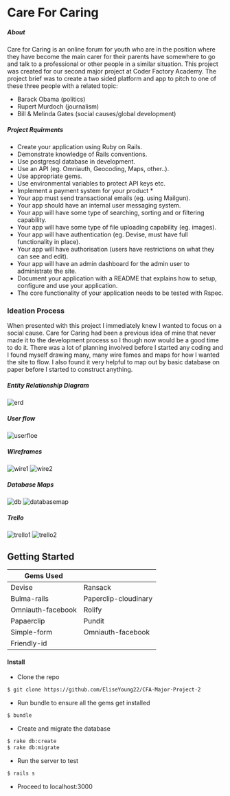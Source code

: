 # Care For Caring

##### About
Care for Caring is an online forum for youth who are in the position where they have become the main carer for their parents have somewhere to go and talk to a professional or other people in a similar situation. This project was created for our second major project at Coder Factory Academy. The project brief was to create a two sided platform and app to pitch to one of these three people with a related topic:
- Barack Obama (politics)
- Rupert Murdoch (journalism)
- Bill & Melinda Gates (social causes/global development)

##### Project Rquirments
* Create your application using Ruby on Rails.
* Demonstrate knowledge of Rails conventions.
* Use postgresql database in development.
* Use an API (eg. Omniauth, Geocoding, Maps, other..).
* Use appropriate gems.
* Use environmental variables to protect API keys etc.
* Implement a payment system for your product *
* Your app must send transactional emails (eg. using Mailgun).
* Your app should have an internal user messaging system.
* Your app will have some type of searching, sorting and or filtering capability.
* Your app will have some type of file uploading capability (eg. images).
* Your app will have authentication (eg. Devise, must have full functionality in place).
* Your app will have authorisation (users have restrictions on what they can see and edit).
* Your app will have an admin dashboard for the admin user to administrate the site.
* Document your application with a README that explains how to setup, configure and use your application.
* The core functionality of your application needs to be tested with Rspec.

### Ideation Process
When presented with this project I immediately knew I wanted to focus on a social cause. Care for Caring had been a previous idea of mine that never made it to the development process so I though now would be a good time to do it. There was a lot of planning involved before I started any coding and I found myself drawing many, many wire fames and maps for how I wanted the site to flow. I also found it very helpful to map out by basic database on paper before I started to construct anything.
##### Entity Relationship Diagram
![erd](https://cloud.githubusercontent.com/assets/25731474/25410294/242b0bfc-2a59-11e7-84ed-66bd127330c1.png)

##### User flow
![userfloe](https://cloud.githubusercontent.com/assets/25731474/25410342/6b172df2-2a59-11e7-8fdd-a48f0852b098.jpg)
##### Wireframes
![wire1](https://cloud.githubusercontent.com/assets/25731474/25410339/6b143aca-2a59-11e7-9d84-2610aebed00a.jpg)
![wire2](https://cloud.githubusercontent.com/assets/25731474/25410340/6b1673b2-2a59-11e7-99be-2ecd76ac7740.jpg)

##### Database Maps
![db](https://cloud.githubusercontent.com/assets/25731474/25410331/656b10e4-2a59-11e7-8f02-abec0af3d5a1.jpg)
![databasemap](https://cloud.githubusercontent.com/assets/25731474/25410324/61e49c60-2a59-11e7-82aa-4602ad8d9f37.jpg)

##### Trello
![trello1](https://cloud.githubusercontent.com/assets/25731474/25410337/6ab047b8-2a59-11e7-8c12-f54ab00d9ffd.png)
![trello2](https://cloud.githubusercontent.com/assets/25731474/25410338/6adf5f80-2a59-11e7-809d-14ba95d2c57e.png)


## Getting Started
| Gems Used | |
| ------ | ------ |
| Devise | Ransack |
| Bulma-rails |Paperclip-cloudinary |
| Omniauth-facebook | Rolify |
| Papaerclip | Pundit |
| Simple-form |  Omniauth-facebook |
| Friendly-id|  |

#### Install
- Clone the repo
```sh
$ git clone https://github.com/EliseYoung22/CFA-Major-Project-2
```
- Run bundle to ensure all the gems get installed
```sh
$ bundle
```
- Create and migrate the database
```sh
$ rake db:create
$ rake db:migrate
```
- Run the server to test
```sh
$ rails s
```
- Proceed to localhost:3000
